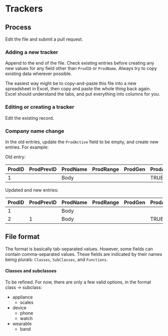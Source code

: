 # Trackers

## Process

Edit the file and submit a pull request.


### Adding a new tracker

Append to the end of the file. Check existing entries before creating any new values for any field other than `ProdID` or `ProdName`. Always try to copy existing data wherever possible.

The easiest way might be to copy-and-paste this file into a new spreadsheet in Excel, then copy and paste the whole thing back again. Excel should understand the tabs, and put everything into columns for you.

### Editing or creating a tracker

Edit the existing record.


### Company name change

In the old entries, update the `ProdActive` field to be empty, and create new entries. For example:

Old entry:

|ProdID|	ProdPrevID|	ProdName|	ProdRange|	ProdGen|	ProdActive|	ProdDateCreated|	ProdDateUpdated|	CorpID|	CorpParentID|	CorpName|	Classes|	SubClasses|	Functions|
|--|--|--|--|--|--|--|--|--|--|--|--|--|--|
|1	|  |Body| | |TRUE|2017-09-01|2017-09-07|1|		|Withings|appliance|scales|1,2,3|

Updated and new entries:

|ProdID|	ProdPrevID|	ProdName|	ProdRange|	ProdGen|	ProdActive|	ProdDateCreated|	ProdDateUpdated|	CorpID|	CorpParentID|	CorpName|	Classes|	SubClasses|	Functions|
|--|--|--|--|--|--|--|--|--|--|--|--|--|--|
|1	|  |Body| | | |2017-09-01|2017-09-07|1|		|Withings|appliance|scales|1,2,3|
|2	|1 |Body| | |TRUE|2017-09-09|2017-09-09|2|		|Nokia|appliance|scales|2,3,4|


## File format

The format is basically tab-separated values. However, some fields can contain comma-separated values. These fields are indicated by their names being plurals: `Classes`, `SubClasses`, and `Functions`.

#### Classes and subclasses

To be refined. For now, there are only a few valid options, in the format class -> subclass:

  * appliance
      * scales
  * device
      * phone
      * watch
  * wearable
      * band
